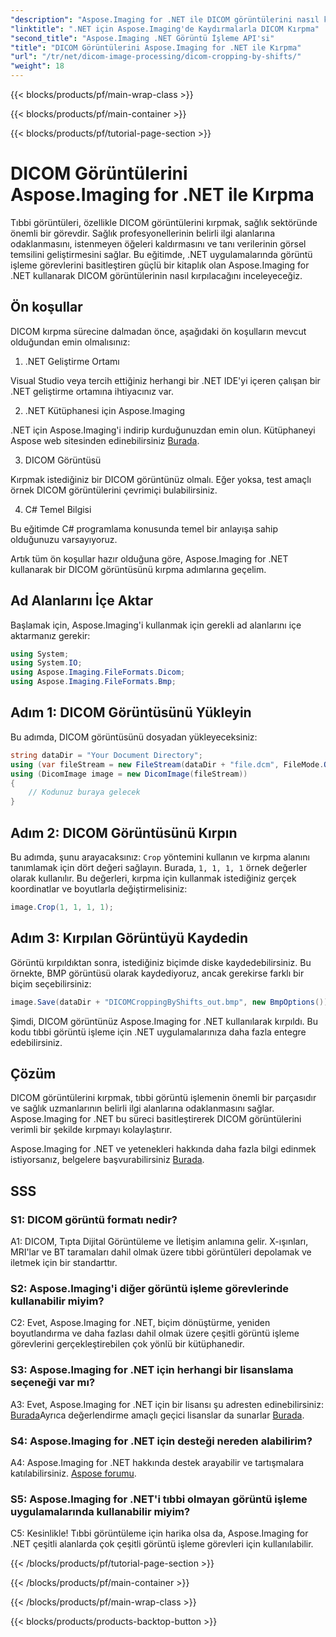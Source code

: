 ```yaml
---
"description": "Aspose.Imaging for .NET ile DICOM görüntülerini nasıl kırpacağınızı öğrenin. Bu adım adım kılavuzla tıbbi görüntü işlemeyi geliştirin."
"linktitle": ".NET için Aspose.Imaging'de Kaydırmalarla DICOM Kırpma"
"second_title": "Aspose.Imaging .NET Görüntü İşleme API'si"
"title": "DICOM Görüntülerini Aspose.Imaging for .NET ile Kırpma"
"url": "/tr/net/dicom-image-processing/dicom-cropping-by-shifts/"
"weight": 18
---
```


{{< blocks/products/pf/main-wrap-class >}}

{{< blocks/products/pf/main-container >}}

{{< blocks/products/pf/tutorial-page-section >}}

# DICOM Görüntülerini Aspose.Imaging for .NET ile Kırpma

Tıbbi görüntüleri, özellikle DICOM görüntülerini kırpmak, sağlık sektöründe önemli bir görevdir. Sağlık profesyonellerinin belirli ilgi alanlarına odaklanmasını, istenmeyen öğeleri kaldırmasını ve tanı verilerinin görsel temsilini geliştirmesini sağlar. Bu eğitimde, .NET uygulamalarında görüntü işleme görevlerini basitleştiren güçlü bir kitaplık olan Aspose.Imaging for .NET kullanarak DICOM görüntülerinin nasıl kırpılacağını inceleyeceğiz.

## Ön koşullar

DICOM kırpma sürecine dalmadan önce, aşağıdaki ön koşulların mevcut olduğundan emin olmalısınız:

1. .NET Geliştirme Ortamı

Visual Studio veya tercih ettiğiniz herhangi bir .NET IDE'yi içeren çalışan bir .NET geliştirme ortamına ihtiyacınız var.

2. .NET Kütüphanesi için Aspose.Imaging

.NET için Aspose.Imaging'i indirip kurduğunuzdan emin olun. Kütüphaneyi Aspose web sitesinden edinebilirsiniz [Burada](https://releases.aspose.com/imaging/net/).

3. DICOM Görüntüsü

Kırpmak istediğiniz bir DICOM görüntünüz olmalı. Eğer yoksa, test amaçlı örnek DICOM görüntülerini çevrimiçi bulabilirsiniz.

4. C# Temel Bilgisi

Bu eğitimde C# programlama konusunda temel bir anlayışa sahip olduğunuzu varsayıyoruz.

Artık tüm ön koşullar hazır olduğuna göre, Aspose.Imaging for .NET kullanarak bir DICOM görüntüsünü kırpma adımlarına geçelim.

## Ad Alanlarını İçe Aktar

Başlamak için, Aspose.Imaging'i kullanmak için gerekli ad alanlarını içe aktarmanız gerekir:

```csharp
using System;
using System.IO;
using Aspose.Imaging.FileFormats.Dicom;
using Aspose.Imaging.FileFormats.Bmp;
```

## Adım 1: DICOM Görüntüsünü Yükleyin

Bu adımda, DICOM görüntüsünü dosyadan yükleyeceksiniz:

```csharp
string dataDir = "Your Document Directory";
using (var fileStream = new FileStream(dataDir + "file.dcm", FileMode.Open, FileAccess.Read))
using (DicomImage image = new DicomImage(fileStream))
{
    // Kodunuz buraya gelecek
}
```

## Adım 2: DICOM Görüntüsünü Kırpın

Bu adımda, şunu arayacaksınız: `Crop` yöntemini kullanın ve kırpma alanını tanımlamak için dört değeri sağlayın. Burada, `1, 1, 1, 1` örnek değerler olarak kullanılır. Bu değerleri, kırpma için kullanmak istediğiniz gerçek koordinatlar ve boyutlarla değiştirmelisiniz:

```csharp
image.Crop(1, 1, 1, 1);
```

## Adım 3: Kırpılan Görüntüyü Kaydedin

Görüntü kırpıldıktan sonra, istediğiniz biçimde diske kaydedebilirsiniz. Bu örnekte, BMP görüntüsü olarak kaydediyoruz, ancak gerekirse farklı bir biçim seçebilirsiniz:

```csharp
image.Save(dataDir + "DICOMCroppingByShifts_out.bmp", new BmpOptions());
```

Şimdi, DICOM görüntünüz Aspose.Imaging for .NET kullanılarak kırpıldı. Bu kodu tıbbi görüntü işleme için .NET uygulamalarınıza daha fazla entegre edebilirsiniz.

## Çözüm

DICOM görüntülerini kırpmak, tıbbi görüntü işlemenin önemli bir parçasıdır ve sağlık uzmanlarının belirli ilgi alanlarına odaklanmasını sağlar. Aspose.Imaging for .NET bu süreci basitleştirerek DICOM görüntülerini verimli bir şekilde kırpmayı kolaylaştırır.

Aspose.Imaging for .NET ve yetenekleri hakkında daha fazla bilgi edinmek istiyorsanız, belgelere başvurabilirsiniz [Burada](https://reference.aspose.com/imaging/net/). 

## SSS

### S1: DICOM görüntü formatı nedir?

A1: DICOM, Tıpta Dijital Görüntüleme ve İletişim anlamına gelir. X-ışınları, MRI'lar ve BT taramaları dahil olmak üzere tıbbi görüntüleri depolamak ve iletmek için bir standarttır.

### S2: Aspose.Imaging'i diğer görüntü işleme görevlerinde kullanabilir miyim?

C2: Evet, Aspose.Imaging for .NET, biçim dönüştürme, yeniden boyutlandırma ve daha fazlası dahil olmak üzere çeşitli görüntü işleme görevlerini gerçekleştirebilen çok yönlü bir kütüphanedir.

### S3: Aspose.Imaging for .NET için herhangi bir lisanslama seçeneği var mı?

A3: Evet, Aspose.Imaging for .NET için bir lisansı şu adresten edinebilirsiniz: [Burada](https://purchase.aspose.com/buy)Ayrıca değerlendirme amaçlı geçici lisanslar da sunarlar [Burada](https://purchase.aspose.com/temporary-license/).

### S4: Aspose.Imaging for .NET için desteği nereden alabilirim?

A4: Aspose.Imaging for .NET hakkında destek arayabilir ve tartışmalara katılabilirsiniz. [Aspose forumu](https://forum.aspose.com/).

### S5: Aspose.Imaging for .NET'i tıbbi olmayan görüntü işleme uygulamalarında kullanabilir miyim?

C5: Kesinlikle! Tıbbi görüntüleme için harika olsa da, Aspose.Imaging for .NET çeşitli alanlarda çok çeşitli görüntü işleme görevleri için kullanılabilir.

{{< /blocks/products/pf/tutorial-page-section >}}

{{< /blocks/products/pf/main-container >}}

{{< /blocks/products/pf/main-wrap-class >}}

{{< blocks/products/products-backtop-button >}}